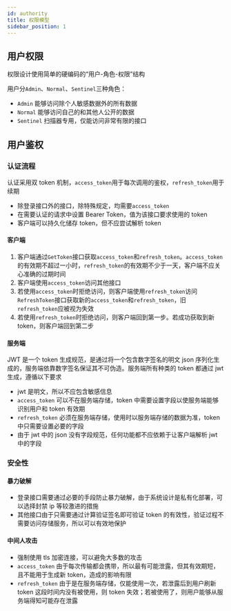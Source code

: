 ```yaml
---
id: authority
title: 权限模型
sidebar_position: 1
---
```


## 用户权限

权限设计使用简单的硬编码的“用户-角色-权限”结构

用户分`Admin`、`Normal`、`Sentinel`三种角色：

- `Admin` 能够访问除个人敏感数据外的所有数据
- `Normal` 能够访问自己的和其他人公开的数据
- `Sentinel` 扫描器专用，仅能访问非常有限的接口

## 用户鉴权

### 认证流程

认证采用双 token 机制，`access_token`用于每次调用的鉴权，`refresh_token`用于续期

- 除登录接口外的接口，除特殊规定，均需要`access_token`
- 在需要认证的请求中设置 Bearer Token，值为该接口要求使用的 token
- 客户端可以持久化储存 token，但不应尝试解析 token

#### 客户端

1. 客户端通过`GetToken`接口获取`access_token`和`refresh_token`。`access_token`的有效期不超过一小时，`refresh_token`的有效期不少于一天，客户端不应关心准确的过期时间
2. 客户端使用`access_token`访问其他接口
3. 若使用`access_token`时拒绝访问，则客户端使用`refresh_token`访问`RefreshToken`接口获取新的`access_token`和`refresh_token`，旧`refresh_token`应被视为失效
4. 若使用`refresh_token`时拒绝访问，则客户端回到第一步。若成功获取到新 token，则客户端回到第二步

#### 服务端

JWT 是一个 token 生成规范，是通过将一个包含数字签名的明文 json 序列化生成的，服务端依靠数字签名保证其不可伪造。服务端所有种类的 token 都通过 jwt 生成，遵循以下要求

- jwt 是明文，所以不应包含敏感信息
- `access_token` 可以不在服务端存储，token 中需要设置字段以使服务端能够识别用户和 token 有效期
- `refresh_token` 必须在服务端存储，使用时以服务端存储的数据为准，token 中只需要设置必要的字段
- 由于 jwt 中的 json 没有字段规范，任何功能都不应依赖于让客户端解析 jwt 中的字段

### 安全性

#### 暴力破解

- 登录接口需要通过必要的手段防止暴力破解，由于系统设计是私有化部署，可以选择封禁 ip 等较激进的措施
- 其他接口由于只需要通过计算验证签名即可验证 token 的有效性，验证过程不需要访问存储服务，所以可以有效地保护

#### 中间人攻击

- 强制使用 tls 加密连接，可以避免大多数的攻击
- `access_token` 由于每次传输都会携带，所以最有可能泄露，但其有效期短，且不能用于生成新 token，造成的影响有限
- `refresh_token` 由于是在服务端存储，仅能使用一次，若泄露后到用户刷新 token 这段时间内没有被使用，则 token 失效；若被使用了，则用户能够从服务端得知可能存在泄露
